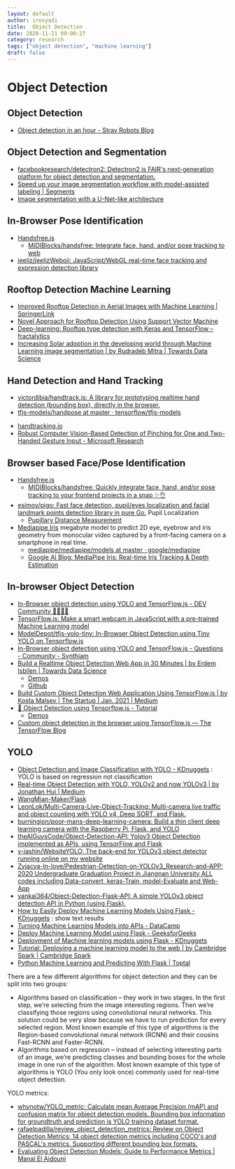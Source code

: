 ```yaml
---
layout: default
author: irosyadi
title:  Object Detection
date: 2020-11-21 09:00:27
category: research
tags: ["object detection", "machine learning"]
draft: false
---
```


# Object Detection

## Object Detection
- [Object detection in an hour - Stray Robots Blog](https://www.strayrobots.io/blog/object-detection-in-an-hour)

## Object Detection and Segmentation
* [facebookresearch/detectron2: Detectron2 is FAIR's next-generation platform for object detection and segmentation.](https://github.com/facebookresearch/detectron2)
* [Speed up your image segmentation workflow with model-assisted labeling | Segments](https://segments.ai/blog/speed-up-image-segmentation-with-model-assisted-labeling)
* [Image segmentation with a U-Net-like architecture](https://keras.io/examples/vision/oxford_pets_image_segmentation/)

## In-Browser Pose Identification
- [Handsfree.js](https://handsfree.js.org/)
    - [MIDIBlocks/handsfree: Integrate face, hand, and/or pose tracking to web](https://github.com/MIDIBlocks/handsfree)
- [jeeliz/jeelizWeboji: JavaScript/WebGL real-time face tracking and expression detection library](https://github.com/jeeliz/jeelizWeboji)

## Rooftop Detection Machine Learning
- [Improved Rooftop Detection in Aerial Images with Machine Learning | SpringerLink](https://link.springer.com/article/10.1023/A:1025623527461)
- [Novel Approach for Rooftop Detection Using Support Vector Machine](https://www.hindawi.com/journals/isrn/2013/819768/)
- [Deep-learning: Rooftop type detection with Keras and TensorFlow – fractalytics](https://fractalytics.io/rooftop-detection-with-keras-tensorflow)
- [Increasing Solar adoption in the developing world through Machine Learning image segmentation | by Rudradeb Mitra | Towards Data Science](https://towardsdatascience.com/using-image-segmentation-to-identify-rooftops-in-low-resolution-satellite-images-c791975d91cc)

## Hand Detection and Hand Tracking
* [victordibia/handtrack.js: A library for prototyping realtime hand detection (bounding box), directly in the browser.](https://github.com/victordibia/handtrack.js)
* [tfjs-models/handpose at master · tensorflow/tfjs-models](https://github.com/tensorflow/tfjs-models/tree/master/handpose)
- [handtracking.io](https://handtracking.io/)
- [Robust Computer Vision-Based Detection of Pinching for One and Two-Handed Gesture Input - Microsoft Research](https://www.microsoft.com/en-us/research/publication/robust-computer-vision-based-detection-pinching-one-two-handed-gesture-input/)

## Browser based Face/Pose Identification
- [Handsfree.js](https://handsfree.js.org/)
    - [MIDIBlocks/handsfree: Quickly integrate face, hand, and/or pose tracking to your frontend projects in a snap ✨👌](https://github.com/midiblocks/handsfree)
- [esimov/pigo: Fast face detection, pupil/eyes localization and facial landmark points detection library in pure Go.](https://github.com/esimov/pigo) Pupil Localization
    - [Pupillary Distance Measurement](https://www.visionworks.com/pd-measurement)
- [Mediapipe Iris](https://drive.google.com/file/d/1bsWbokp9AklH2ANjCfmjqEzzxO1CNbMu/preview) megabyte model to predict 2D eye, eyebrow and iris geometry from monocular video captured by a front-facing camera on a smartphone in real time.
    - [mediapipe/mediapipe/models at master · google/mediapipe](https://github.com/google/mediapipe/tree/master/mediapipe/models)
    - [Google AI Blog: MediaPipe Iris: Real-time Iris Tracking & Depth Estimation](https://ai.googleblog.com/2020/08/mediapipe-iris-real-time-iris-tracking.html)

## In-browser Object Detection
* [In-Browser object detection using YOLO and TensorFlow.js - DEV Community 👩‍💻👨‍💻](https://dev.to/skalskip/in-browser-object-detection-using-yolo-and-tensorflow-js-4c9h)
* [TensorFlow.js: Make a smart webcam in JavaScript with a pre-trained Machine Learning model](https://codelabs.developers.google.com/codelabs/tensorflowjs-object-detection#0)
* [ModelDepot/tfjs-yolo-tiny: In-Browser Object Detection using Tiny YOLO on Tensorflow.js](https://github.com/ModelDepot/tfjs-yolo-tiny)
* [In-Browser object detection using YOLO and TensorFlow.js - Questions - Community - Synthiam](https://synthiam.com/Community/Questions/In-Browser-object-detection-using-YOLO-and-TensorFlow-js-19178)
* [Build a Realtime Object Detection Web App in 30 Minutes | by Erdem Isbilen | Towards Data Science](https://towardsdatascience.com/build-a-realtime-object-detection-web-app-in-30-minutes-7ad0cb2231fb)
    * [Demos](https://tfjs-objectdetection.firebaseapp.com/)
    * [Github](https://github.com/eisbilen/TFJS-ObjectDetection)
* [Build Custom Object Detection Web Application Using TensorFlow.js | by Kosta Malsev | The Startup | Jan, 2021 | Medium](https://medium.com/swlh/build-custom-object-detection-web-application-using-tensorflow-js-d1664f96a18b)
* [🤖 Object Detection using Tensorflow.js - Tutorial](https://nanonets.com/blog/object-detection-tensorflow-js/)
    * [Demos](https://nanonets.com/object-detection-with-tensorflowjs-demo/)
* [Custom object detection in the browser using TensorFlow.js — The TensorFlow Blog](https://blog.tensorflow.org/2021/01/custom-object-detection-in-browser.html)


## YOLO 

* [Object Detection and Image Classification with YOLO - KDnuggets](https://www.kdnuggets.com/2018/09/object-detection-image-classification-yolo.html) : YOLO is based on regression not classification
* [Real-time Object Detection with YOLO, YOLOv2 and now YOLOv3 | by Jonathan Hui | Medium](https://jonathan-hui.medium.com/real-time-object-detection-with-yolo-yolov2-28b1b93e2088)
* [WangMian-Maker/Flask](https://github.com/WangMian-Maker/Flask)
* [LeonLok/Multi-Camera-Live-Object-Tracking: Multi-camera live traffic and object counting with YOLO v4, Deep SORT, and Flask.](https://github.com/LeonLok/Multi-Camera-Live-Object-Tracking)
* [burningion/poor-mans-deep-learning-camera: Build a thin client deep learning camera with the Raspberry Pi, Flask, and YOLO](https://github.com/burningion/poor-mans-deep-learning-camera)
* [theAIGuysCode/Object-Detection-API: Yolov3 Object Detection implemented as APIs, using TensorFlow and Flask](https://github.com/theAIGuysCode/Object-Detection-API)
* [v-iashin/WebsiteYOLO: The back-end for YOLOv3 object detector running online on my website](https://github.com/v-iashin/WebsiteYOLO)
* [Zyjacya-In-love/Pedestrian-Detection-on-YOLOv3_Research-and-APP: 2020 Undergraduate Graduation Project in Jiangnan University ALL codes including Data-convert, keras-Train, model-Evaluate and Web-App](https://github.com/Zyjacya-In-love/Pedestrian-Detection-on-YOLOv3_Research-and-APP)
* [yankai364/Object-Detection-Flask-API: A simple YOLOv3 object detection API in Python (using Flask).](https://github.com/yankai364/Object-Detection-Flask-API)
* [How to Easily Deploy Machine Learning Models Using Flask - KDnuggets](https://www.kdnuggets.com/2019/10/easily-deploy-machine-learning-models-using-flask.html) : show text results
* [Turning Machine Learning Models into APIs - DataCamp](https://www.datacamp.com/community/tutorials/machine-learning-models-api-python)
* [Deploy Machine Learning Model using Flask - GeeksforGeeks](https://www.geeksforgeeks.org/deploy-machine-learning-model-using-flask/)
* [Deployment of Machine learning models using Flask - KDnuggets](https://www.kdnuggets.com/2019/12/excelr-deployment-machine-learning-flask.html)
* [Tutorial: Deploying a machine learning model to the web | by Cambridge Spark | Cambridge Spark](https://blog.cambridgespark.com/deploying-a-machine-learning-model-to-the-web-725688b851c7)
* [Python Machine Learning and Predicting With Flask | Toptal](https://www.toptal.com/python/python-machine-learning-flask-example)

There are a few different algorithms for object detection and they can be split into two groups:  
- Algorithms based on classification – they work in two stages. In the first step, we’re selecting from the image interesting regions. Then we’re classifying those regions using convolutional neural networks. This solution could be very slow because we have to run prediction for every selected region. Most known example of this type of algorithms is the Region-based convolutional neural network (RCNN) and their cousins Fast-RCNN and Faster-RCNN.
- Algorithms based on regression – instead of selecting interesting parts of an image, we’re predicting classes and bounding boxes for the whole image in one run of the algorithm. Most known example of this type of algorithms is YOLO (You only look once) commonly used for real-time object detection.

YOLO metrics:
- [whynotw/YOLO_metric: Calculate mean Average Precision (mAP) and confusion matrix for object detection models. Bounding box information for groundtruth and prediction is YOLO training dataset format.](https://github.com/whynotw/YOLO_metric)
- [rafaelpadilla/review_object_detection_metrics: Review on Object Detection Metrics: 14 object detection metrics including COCO's and PASCAL's metrics. Supporting different bounding box formats.](https://github.com/rafaelpadilla/review_object_detection_metrics)
- [Evaluating Object Detection Models: Guide to Performance Metrics | Manal El Aidouni](https://manalelaidouni.github.io/Evaluating-Object-Detection-Models-Guide-to-Performance-Metrics.html)
